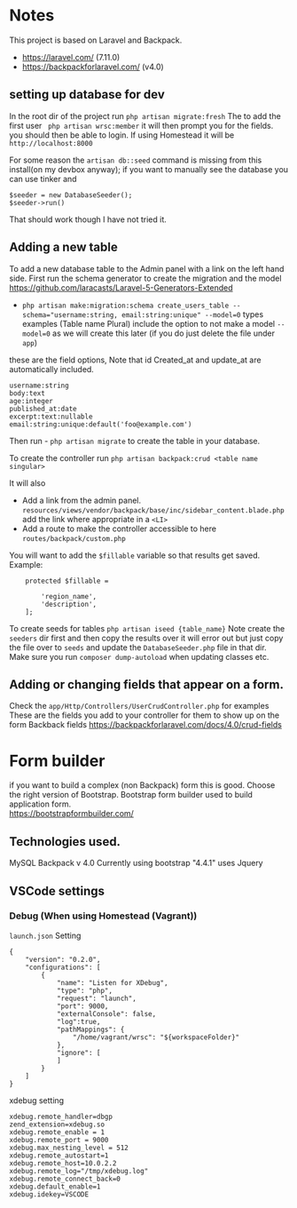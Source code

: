 # Notes

This project is based on Laravel and Backpack. 
- https://laravel.com/ (7.11.0)
- https://backpackforlaravel.com/ (v4.0)

## setting up database for dev
In the root dir of the project run `php artisan migrate:fresh`
The to add the first user ` php artisan wrsc:member`  it will then prompt you for the fields. 
you should then be able to login.  If using Homestead it will be `http://localhost:8000` 

For some reason the `artisan db::seed` command is missing from this install(on my devbox anyway);
if you want to manually see the database you can use tinker and
```
$seeder = new DatabaseSeeder();
$seeder->run()
```
That should work though I have not tried it.  


## Adding a new table 
To add a new database table to the Admin panel with a link on the left hand side. 
First run the schema generator to create the migration and the model 
https://github.com/laracasts/Laravel-5-Generators-Extended
- `php artisan make:migration:schema create_users_table --schema="username:string, email:string:unique" --model=0`  types examples (Table name Plural)  include the option to not make a model `--model=0` 
as we will create this later (if you do just delete the file under `app`)

these are the field options, Note that id Created_at and update_at  are automatically included. 
```
username:string
body:text
age:integer
published_at:date
excerpt:text:nullable
email:string:unique:default('foo@example.com')
```

Then run - `php artisan migrate` to  create the table in your database. 

To create the controller run  `php artisan backpack:crud <table name singular>`

It will also
- Add a link from the admin panel.  `resources/views/vendor/backpack/base/inc/sidebar_content.blade.php` add the link where appropriate in a `<LI>` 
- Add a route to make the controller accessible  to here `routes/backpack/custom.php` 

You will want to add the `$fillable` variable so that results get saved. 
Example:
```
    protected $fillable = 
        
        'region_name',
        'description',
    ];
 ``` 



To create seeds for tables
`php artisan iseed {table_name}`  Note  create the `seeders` dir first and then copy the results over
it will error out but just copy the file over to `seeds` and update the `DatabaseSeeder.php` file in that dir. 
Make sure you run ` composer dump-autoload ` when updating classes etc. 


## Adding or changing fields that appear on a form. 
Check the `app/Http/Controllers/UserCrudController.php` for examples 
These are the fields you add to your controller for them to show up on the form 
Backback fields
https://backpackforlaravel.com/docs/4.0/crud-fields





# Form builder
if you want to build a complex (non Backpack) form this is good. Choose the right version of Bootstrap. 
Bootstrap form builder used to build application form.  
https://bootstrapformbuilder.com/


## Technologies used. 
MySQL 
Backpack v 4.0
Currently using bootstrap "4.4.1"
uses Jquery


## VSCode settings

### Debug (When using Homestead (Vagrant))

`launch.json` Setting

```
{
    "version": "0.2.0",
    "configurations": [
        {
            "name": "Listen for XDebug",
            "type": "php",
            "request": "launch",
            "port": 9000,
            "externalConsole": false,
            "log":true,
            "pathMappings": {
                "/home/vagrant/wrsc": "${workspaceFolder}"
            },
            "ignore": [
            ]
        }
    ]
}
```

xdebug setting

```
xdebug.remote_handler=dbgp
zend_extension=xdebug.so
xdebug.remote_enable = 1
xdebug.remote_port = 9000
xdebug.max_nesting_level = 512
xdebug.remote_autostart=1
xdebug.remote_host=10.0.2.2
xdebug.remote_log="/tmp/xdebug.log"
xdebug.remote_connect_back=0
xdebug.default_enable=1
xdebug.idekey=VSCODE
```
